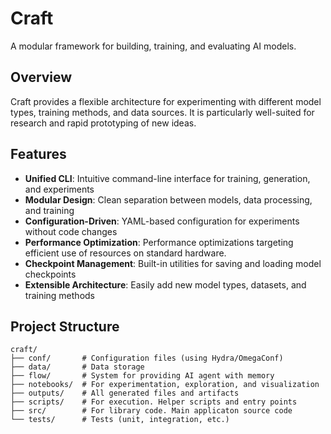 # Craft

A modular framework for building, training, and evaluating AI models.

## Overview

Craft provides a flexible architecture for experimenting with different model types, training methods, and data sources. It is particularly well-suited for research and rapid prototyping of new ideas.

## Features

- **Unified CLI**: Intuitive command-line interface for training, generation, and experiments
- **Modular Design**: Clean separation between models, data processing, and training
- **Configuration-Driven**: YAML-based configuration for experiments without code changes
- **Performance Optimization**: Performance optimizations targeting efficient use of resources on standard hardware.
- **Checkpoint Management**: Built-in utilities for saving and loading model checkpoints
- **Extensible Architecture**: Easily add new model types, datasets, and training methods

## Project Structure
```
craft/
├── conf/       # Configuration files (using Hydra/OmegaConf)
├── data/       # Data storage
├── flow/       # System for providing AI agent with memory
├── notebooks/  # For experimentation, exploration, and visualization
├── outputs/    # All generated files and artifacts
├── scripts/    # For execution. Helper scripts and entry points
├── src/        # For library code. Main applicaton source code
└── tests/      # Tests (unit, integration, etc.)
```
